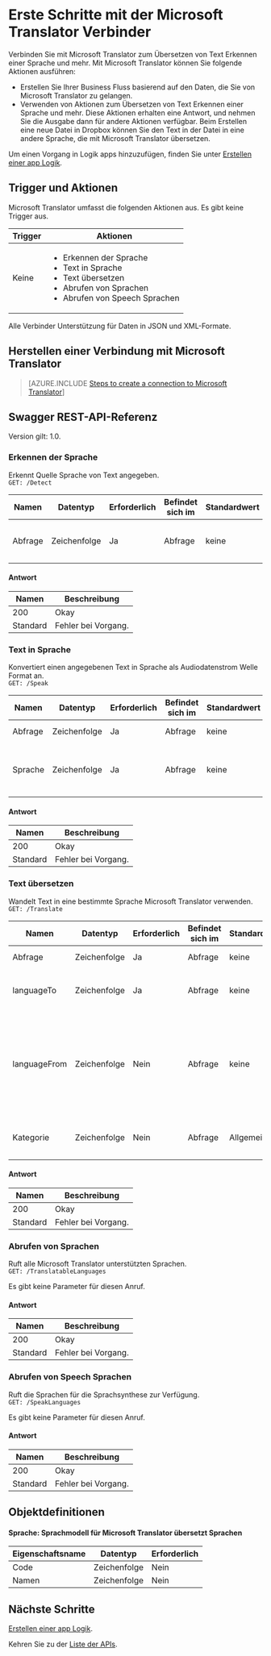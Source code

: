 <properties
    pageTitle="Hinzufügen der Microsoft Translator Logik apps | Microsoft Azure"
    description="Übersicht über die Microsoft Translator Verbinder mit REST-API Parameter"
    services=""
    suite=""
    documentationCenter="" 
    authors="MandiOhlinger"
    manager="erikre"
    editor=""
    tags="connectors"/>

<tags
   ms.service="multiple"
   ms.devlang="na"
   ms.topic="article"
   ms.tgt_pltfrm="na"
   ms.workload="na" 
   ms.date="08/18/2016"
   ms.author="mandia"/>

# <a name="get-started-with-the-microsoft-translator-connector"></a>Erste Schritte mit der Microsoft Translator Verbinder
Verbinden Sie mit Microsoft Translator zum Übersetzen von Text Erkennen einer Sprache und mehr. Mit Microsoft Translator können Sie folgende Aktionen ausführen: 

- Erstellen Sie Ihrer Business Fluss basierend auf den Daten, die Sie von Microsoft Translator zu gelangen. 
- Verwenden von Aktionen zum Übersetzen von Text Erkennen einer Sprache und mehr. Diese Aktionen erhalten eine Antwort, und nehmen Sie die Ausgabe dann für andere Aktionen verfügbar. Beim Erstellen eine neue Datei in Dropbox können Sie den Text in der Datei in eine andere Sprache, die mit Microsoft Translator übersetzen.

Um einen Vorgang in Logik apps hinzuzufügen, finden Sie unter [Erstellen einer app Logik](../app-service-logic/app-service-logic-create-a-logic-app.md).

## <a name="triggers-and-actions"></a>Trigger und Aktionen
Microsoft Translator umfasst die folgenden Aktionen aus. Es gibt keine Trigger aus.

Trigger | Aktionen
--- | ---
Keine | <ul><li>Erkennen der Sprache</li><li>Text in Sprache</li><li>Text übersetzen</li><li>Abrufen von Sprachen</li><li>Abrufen von Speech Sprachen</li></ul>

Alle Verbinder Unterstützung für Daten in JSON und XML-Formate.


## <a name="create-a-connection-to-microsoft-translator"></a>Herstellen einer Verbindung mit Microsoft Translator

>[AZURE.INCLUDE [Steps to create a connection to Microsoft Translator](../../includes/connectors-create-api-microsofttranslator.md)]


## <a name="swagger-rest-api-reference"></a>Swagger REST-API-Referenz
Version gilt: 1.0.

### <a name="detect-language"></a>Erkennen der Sprache    
Erkennt Quelle Sprache von Text angegeben.  
```GET: /Detect```

| Namen| Datentyp|Erforderlich|Befindet sich im|Standardwert|Beschreibung|
| ---|---|---|---|---|---|
|Abfrage|Zeichenfolge|Ja|Abfrage|keine |Text, dessen Sprache angegeben wird|

#### <a name="response"></a>Antwort
|Namen|Beschreibung|
|---|---|
|200|Okay|
|Standard|Fehler bei Vorgang.|


### <a name="text-to-speech"></a>Text in Sprache    
Konvertiert einen angegebenen Text in Sprache als Audiodatenstrom Welle Format an.  
```GET: /Speak```

| Namen| Datentyp|Erforderlich|Befindet sich im|Standardwert|Beschreibung|
| ---|---|---|---|---|---|
|Abfrage|Zeichenfolge|Ja|Abfrage|keine |Umwandeln von Text in|
|Sprache|Zeichenfolge|Ja|Abfrage|keine |Sprachcode generieren Sprache (Beispiel: "En-us')|

#### <a name="response"></a>Antwort
|Namen|Beschreibung|
|---|---|
|200|Okay|
|Standard|Fehler bei Vorgang.|


### <a name="translate-text"></a>Text übersetzen    
Wandelt Text in eine bestimmte Sprache Microsoft Translator verwenden.  
```GET: /Translate```

| Namen| Datentyp|Erforderlich|Befindet sich im|Standardwert|Beschreibung|
| ---|---|---|---|---|---|
|Abfrage|Zeichenfolge|Ja|Abfrage|keine |Übersetzen von Text|
|languageTo|Zeichenfolge|Ja|Abfrage| keine|Zielsprache Code (Beispiel: "Französisch")|
|languageFrom|Zeichenfolge|Nein|Abfrage|keine |Quelle Sprache. Wenn nicht angegeben, versucht Microsoft Translator automatisch erkennen. (Beispiel: En)|
|Kategorie|Zeichenfolge|Nein|Abfrage|Allgemeine |Übersetzung Kategorie (Standard: "Allgemein")|

#### <a name="response"></a>Antwort
|Namen|Beschreibung|
|---|---|
|200|Okay|
|Standard|Fehler bei Vorgang.|


### <a name="get-languages"></a>Abrufen von Sprachen    
Ruft alle Microsoft Translator unterstützten Sprachen.  
```GET: /TranslatableLanguages```

Es gibt keine Parameter für diesen Anruf. 

#### <a name="response"></a>Antwort
|Namen|Beschreibung|
|---|---|
|200|Okay|
|Standard|Fehler bei Vorgang.|


### <a name="get-speech-languages"></a>Abrufen von Speech Sprachen    
Ruft die Sprachen für die Sprachsynthese zur Verfügung.  
```GET: /SpeakLanguages``` 

Es gibt keine Parameter für diesen Anruf.

#### <a name="response"></a>Antwort
|Namen|Beschreibung|
|---|---|
|200|Okay|
|Standard|Fehler bei Vorgang.|

## <a name="object-definitions"></a>Objektdefinitionen

#### <a name="language-language-model-for-microsoft-translator-translatable-languages"></a>Sprache: Sprachmodell für Microsoft Translator übersetzt Sprachen

|Eigenschaftsname | Datentyp | Erforderlich|
|---|---|---|
|Code|Zeichenfolge|Nein|
|Namen|Zeichenfolge|Nein|


## <a name="next-steps"></a>Nächste Schritte

[Erstellen einer app Logik](../app-service-logic/app-service-logic-create-a-logic-app.md).

Kehren Sie zu der [Liste der APIs](apis-list.md).


<!--References-->
[5]: https://datamarket.azure.com/developer/applications/
[6]: ./media/connectors-create-api-microsofttranslator/register-your-application.png
